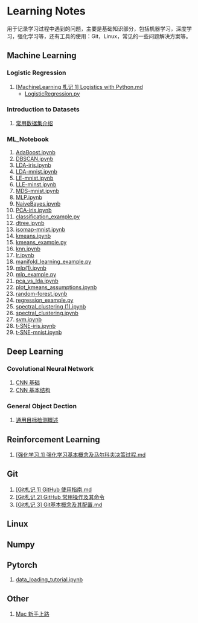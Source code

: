 # Learning Notes

用于记录学习过程中遇到的问题，主要是基础知识部分，包括机器学习，深度学习，强化学习等，还有工具的使用：Git，Linux，常见的一些问题解决方案等。



## Machine Learning

### Logistic Regression

1. [[MachineLearning 札记 1\] Logistics with Python.md]([https://github.com/cooldeepAI/Learning_Notes/blob/master/MachineLearning/LogisticRegression/%5BMachineLearning%20%E6%9C%AD%E8%AE%B0%201%5D%20Logistics%20with%20Python.md])
   - [LogisticRegression.py](https://github.com/cooldeepAI/Learning_Notes/blob/master/MachineLearning/LogisticRegression/LogisticRegression.py)

### Introduction to Datasets

1. [常用数据集介绍](https://github.com/cooldeepAI/Learning_Notes/blob/master/MachineLearning/Intro_datasets/%E5%B8%B8%E7%94%A8%E6%95%B0%E6%8D%AE%E9%9B%86%E4%BB%8B%E7%BB%8D.ipynb)

### ML_Notebook

1. [AdaBoost.ipynb](https://github.com/cooldeepAI/Learning_Notes/blob/master/MachineLearning/ML_Notebook/AdaBoost.ipynb)
2. [DBSCAN.ipynb](https://github.com/cooldeepAI/Learning_Notes/blob/master/MachineLearning/ML_Notebook/DBSCAN.ipynb)
3. [LDA-iris.ipynb](https://github.com/cooldeepAI/Learning_Notes/blob/master/MachineLearning/ML_Notebook/LDA-iris.ipynb)
4. [LDA-mnist.ipynb](https://github.com/cooldeepAI/Learning_Notes/blob/master/MachineLearning/ML_Notebook/LDA-mnist.ipynb)
5. [LE-mnist.ipynb](https://github.com/cooldeepAI/Learning_Notes/blob/master/MachineLearning/ML_Notebook/LE-mnist.ipynb)
6. [LLE-minst.ipynb](https://github.com/cooldeepAI/Learning_Notes/blob/master/MachineLearning/ML_Notebook/LLE-minst.ipynb)
7. [MDS-mnist.ipynb](https://github.com/cooldeepAI/Learning_Notes/blob/master/MachineLearning/ML_Notebook/MDS-mnist.ipynb)
8. [MLP.ipynb](https://github.com/cooldeepAI/Learning_Notes/blob/master/MachineLearning/ML_Notebook/MLP.ipynb)
9. [NaiveBayes.ipynb](https://github.com/cooldeepAI/Learning_Notes/blob/master/MachineLearning/ML_Notebook/NaiveBayes.ipynb)
10. [PCA-iris.ipynb](https://github.com/cooldeepAI/Learning_Notes/blob/master/MachineLearning/ML_Notebook/PCA-iris.ipynb)
11. [classification_example.py](https://github.com/cooldeepAI/Learning_Notes/blob/master/MachineLearning/ML_Notebook/classification_example.py)
12. [dtree.ipynb](https://github.com/cooldeepAI/Learning_Notes/blob/master/MachineLearning/ML_Notebook/dtree.ipynb)
13. [isomap-mnist.ipynb](https://github.com/cooldeepAI/Learning_Notes/blob/master/MachineLearning/ML_Notebook/isomap-mnist.ipynb)
14. [kmeans.ipynb](https://github.com/cooldeepAI/Learning_Notes/blob/master/MachineLearning/ML_Notebook/kmeans.ipynb)
15. [kmeans_example.py](https://github.com/cooldeepAI/Learning_Notes/blob/master/MachineLearning/ML_Notebook/kmeans_example.py)
16. [knn.ipynb](https://github.com/cooldeepAI/Learning_Notes/blob/master/MachineLearning/ML_Notebook/knn.ipynb)
17. [lr.ipynb](https://github.com/cooldeepAI/Learning_Notes/blob/master/MachineLearning/ML_Notebook/lr.ipynb)
18. [manifold_learning_example.py](https://github.com/cooldeepAI/Learning_Notes/blob/master/MachineLearning/ML_Notebook/manifold_learning_example.py)
19. [mlp(1).ipynb]([https://github.com/cooldeepAI/Learning_Notes/blob/master/MachineLearning/ML_Notebook/mlp%20(1).ipynb])
20. [mlp_example.py](https://github.com/cooldeepAI/Learning_Notes/blob/master/MachineLearning/ML_Notebook/mlp_example.py)
21. [pca_vs_lda.ipynb](https://github.com/cooldeepAI/Learning_Notes/blob/master/MachineLearning/ML_Notebook/pca_vs_lda.ipynb)
22. [plot_kmeans_assumptions.ipynb](https://github.com/cooldeepAI/Learning_Notes/blob/master/MachineLearning/ML_Notebook/plot_kmeans_assumptions.ipynb)
23. [random-forest.ipynb](https://github.com/cooldeepAI/Learning_Notes/blob/master/MachineLearning/ML_Notebook/random-forest.ipynb)
24. [regression_example.py](https://github.com/cooldeepAI/Learning_Notes/blob/master/MachineLearning/ML_Notebook/regression_example.py)
25. [spectral_clustering (1).ipynb]([https://github.com/cooldeepAI/Learning_Notes/blob/master/MachineLearning/ML_Notebook/spectral_clustering%20(1).ipynb])
26. [spectral_clustering.ipynb](https://github.com/cooldeepAI/Learning_Notes/blob/master/MachineLearning/ML_Notebook/spectral_clustering.ipynb)
27. [svm.ipynb](https://github.com/cooldeepAI/Learning_Notes/blob/master/MachineLearning/ML_Notebook/svm.ipynb)
28. [t-SNE-iris.ipynb](https://github.com/cooldeepAI/Learning_Notes/blob/master/MachineLearning/ML_Notebook/t-SNE-iris.ipynb)
29. [t-SNE-mnist.ipynb](https://github.com/cooldeepAI/Learning_Notes/blob/master/MachineLearning/ML_Notebook/t-SNE-mnist.ipynb)





## Deep Learning

### Covolutional Neural Network

1. [CNN 基础](https://github.com/cooldeepAI/Learning_Notes/blob/master/DeepLearning/Covolutional_Neural_Network/1_CNN_basic.md)
2. [CNN 基本结构](https://github.com/cooldeepAI/Learning_Notes/blob/master/DeepLearning/Covolutional_Neural_Network/2_CNN_basic_structure.md)

### General Object Dection

1. [通用目标检测概述](https://github.com/cooldeepAI/Learning_Notes/blob/master/DeepLearning/General_Object_Detection/%E9%80%9A%E7%94%A8%E7%9B%AE%E6%A0%87%E6%A3%80%E6%B5%8B%E6%A6%82%E8%BF%B0.md)

## Reinforcement Learning

1. [[强化学习_1\] 强化学习基本概念及马尔科夫决策过程.md]([https://github.com/cooldeepAI/Learning_Notes/blob/master/ReinforcementLearning/%5B%E5%BC%BA%E5%8C%96%E5%AD%A6%E4%B9%A0_1%5D%20%E5%BC%BA%E5%8C%96%E5%AD%A6%E4%B9%A0%E5%9F%BA%E6%9C%AC%E6%A6%82%E5%BF%B5%E5%8F%8A%E9%A9%AC%E5%B0%94%E7%A7%91%E5%A4%AB%E5%86%B3%E7%AD%96%E8%BF%87%E7%A8%8B.md])



## Git

1. [[Git札记 1] GitHub 使用指南.md](https://github.com/cooldeepAI/Learning_Notes/blob/master/TecNotes/%5BGit%E6%9C%AD%E8%AE%B0%201%5D%20GitHub%20%E4%BD%BF%E7%94%A8%E6%8C%87%E5%8D%97.md)
2. [[Git札记 2] GitHub 常用操作及其命令](https://github.com/cooldeepAI/Learning_Notes/blob/master/TecNotes/%5BGit%E6%9C%AD%E8%AE%B0%202%5D%20Github%20%E5%B8%B8%E7%94%A8%E6%93%8D%E4%BD%9C%E5%8F%8A%E5%85%B6%E5%91%BD%E4%BB%A4.md)
3. [[Git札记 3\] Git基本概念及其配置.md]([https://github.com/cooldeepAI/Learning_Notes/blob/master/TecNotes/%5BGit%E6%9C%AD%E8%AE%B0%203%5D%20Git%E5%9F%BA%E6%9C%AC%E6%A6%82%E5%BF%B5%E5%8F%8A%E5%85%B6%E9%85%8D%E7%BD%AE.md])





## Linux





## Numpy





## Pytorch

1. [data_loading_tutorial.ipynb](https://github.com/cooldeepAI/Learning_Notes/blob/master/Pytorch/data_loading_tutorial.ipynb)



## Other

1. [Mac 新手上路](https://github.com/cooldeepAI/Learning_Notes/blob/master/TecNotes/Mac%20%E6%96%B0%E6%89%8B%E4%B8%8A%E8%B7%AF.md)